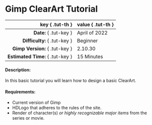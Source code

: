 # Gimp ClearArt Tutorial

<div id="tut-table" markdown>

|          key         { .tut-th }  |            value             { .tut-th }          |
| ------------------: | :-------------------------------- |
| **Date:**           { .tut-key } | April of 2022                     |
| **Difficulty:**     { .tut-key } | Beginner                          |
| **Gimp Version:**   { .tut-key } | 2.10.30                           |
| **Estimated Time:** { .tut-key } | 15 Minutes                        |

</div>

#### Description:

In this basic tutorial you will learn how to design a basic ClearArt. 

#### Requirements:

- Current version of Gimp 
- HDLogo that adheres to the rules of the site.
- Render of character(s) <em>or highly recognizable major items</em> from the series or movie.
